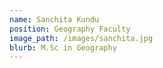 ```yaml
---
name: Sanchita Kundu
position: Geography Faculty
image_path: /images/sanchita.jpg
blurb: M.Sc in Geography
---
```

